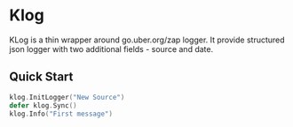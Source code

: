 # Klog

KLog is a thin wrapper around go.uber.org/zap logger.
It provide structured json logger with two additional fields - source and date.

## Quick Start

```go
klog.InitLogger("New Source")
defer klog.Sync()
klog.Info("First message")
```